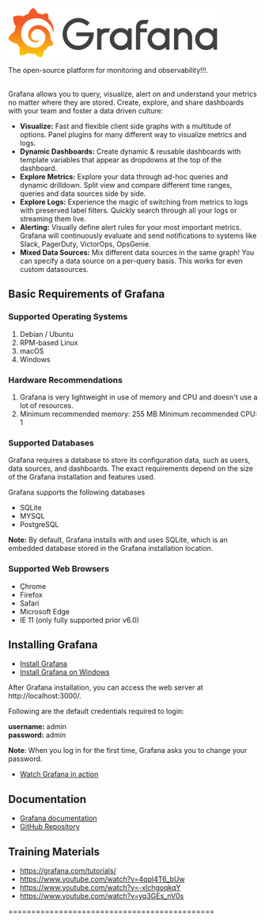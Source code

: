 <p>
  <img src="https://github.com/grafana/grafana/blob/master/docs/logo-horizontal.png" alt="grafana" />
</p>
The open-source platform for monitoring and observability!!!.
<br><br>

Grafana allows you to query, visualize, alert on and understand your metrics no matter where they are stored. Create, explore, and share dashboards with your team and foster a data driven culture:

- **Visualize:** Fast and flexible client side graphs with a multitude of options. Panel plugins for many different way to visualize metrics and logs.
- **Dynamic Dashboards:** Create dynamic & reusable dashboards with template variables that appear as dropdowns at the top of the dashboard.
- **Explore Metrics:** Explore your data through ad-hoc queries and dynamic drilldown. Split view and compare different time ranges, queries and data sources side by side.
- **Explore Logs:** Experience the magic of switching from metrics to logs with preserved label filters. Quickly search through all your logs or streaming them live.
- **Alerting:** Visually define alert rules for your most important metrics. Grafana will continuously evaluate and send notifications to systems like Slack, PagerDuty, VictorOps, OpsGenie.
- **Mixed Data Sources:** Mix different data sources in the same graph! You can specify a data source on a per-query basis. This works for even custom datasources.

## Basic Requirements of Grafana

### Supported Operating Systems

1. Debian / Ubuntu
2. RPM-based Linux
3. macOS
4. Windows

### Hardware Recommendations

1. Grafana is very lightweight in use of memory and CPU and doesn't use a lot of resources.
2. Minimum recommended memory: 255 MB
   Minimum recommended CPU: 1

### Supported Databases

Grafana requires a database to store its configuration data, such as users, data sources, and dashboards. The exact requirements depend on the size of the Grafana installation and features used.

Grafana supports the following databases

- SQLite
- MYSQL
- PostgreSQL

**Note:** By default, Grafana installs with and uses SQLite, which is an embedded database stored in the Grafana installation location.

### Supported Web Browsers

- Çhrome
- Firefox
- Safari
- Microsoft Edge
- IE 11 (only fully supported prior v6.0)

## Installing Grafana

- [Install Grafana](https://grafana.com/docs/grafana/latest/installation/)
- [Install Grafana on Windows](https://grafana.com/docs/grafana/latest/installation/windows/)

After Grafana installation, you can access the web server at http://localhost:3000/.

Following are the default credentials required to login:

**username:** admin<br>
**password:** admin

**Note**: When you log in for the first time, Grafana asks you to change your password.

- [Watch Grafana in action](https://play.grafana.org/d/000000012/grafana-play-home?orgId=1)

## Documentation

- [Grafana documentation](https://grafana.com/docs/grafana/latest/)
- [GitHub Repository](https://github.com/grafana/grafana)

## Training Materials

- https://grafana.com/tutorials/
- https://www.youtube.com/watch?v=4qpI4T6_bUw
- https://www.youtube.com/watch?v=-xlchgoqkqY
- https://www.youtube.com/watch?v=yq3GEs_nV0s

=============================================
